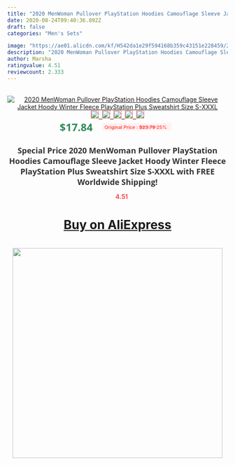 ```yaml
---
title: "2020 MenWoman Pullover PlayStation Hoodies Camouflage Sleeve Jacket Hoody Winter Fleece PlayStation Plus Sweatshirt Size S-XXXL"
date: 2020-08-24T09:40:36.892Z
draft: false
categories: "Men's Sets"

image: "https://ae01.alicdn.com/kf/H542da1e29f594168b359c43151e228459/2020-Men-Woman-Pullover-PlayStation-Hoodies-Camouflage-Sleeve-Jacket-Hoody-Winter-Fleece-PlayStation-Plus-Sweatshirt-Size.jpg"
description: "2020 MenWoman Pullover PlayStation Hoodies Camouflage Sleeve Jacket Hoody Winter Fleece PlayStation Plus Sweatshirt Size S-XXXL"
author: Marsha
ratingvalue: 4.51
reviewcount: 2.333
---
```

<br>
<div style="text-align: center;">
<a href="https://s.click.aliexpress.com/e/_APnllb" target="_blank" rel="nofollow noopener noreferrer"><img alt="2020 MenWoman Pullover PlayStation Hoodies Camouflage Sleeve Jacket Hoody Winter Fleece PlayStation Plus Sweatshirt Size S-XXXL" class="magnifier-image" src="https://ae01.alicdn.com/kf/H542da1e29f594168b359c43151e228459/2020-Men-Woman-Pullover-PlayStation-Hoodies-Camouflage-Sleeve-Jacket-Hoody-Winter-Fleece-PlayStation-Plus-Sweatshirt-Size.jpg_640x640.jpg">
<br>
<img style="border:1px solid salmon" src="https://ae01.alicdn.com/kf/H542da1e29f594168b359c43151e228459/2020-Men-Woman-Pullover-PlayStation-Hoodies-Camouflage-Sleeve-Jacket-Hoody-Winter-Fleece-PlayStation-Plus-Sweatshirt-Size.jpg_120x120.jpg">&nbsp;&nbsp;<img style="border:1px solid salmon" src="https://ae01.alicdn.com/kf/Ha601a7ad93b8419d8db227b90c5abe60N/2020-Men-Woman-Pullover-PlayStation-Hoodies-Camouflage-Sleeve-Jacket-Hoody-Winter-Fleece-PlayStation-Plus-Sweatshirt-Size.jpg_120x120.jpg">&nbsp;&nbsp;<img style="border:1px solid salmon" src="https://ae01.alicdn.com/kf/H4e19ffeada3049ceaa58942e45abcfa2S/2020-Men-Woman-Pullover-PlayStation-Hoodies-Camouflage-Sleeve-Jacket-Hoody-Winter-Fleece-PlayStation-Plus-Sweatshirt-Size.jpg_120x120.jpg">&nbsp;&nbsp;<img style="border:1px solid salmon" src="https://ae01.alicdn.com/kf/H8cd6414a573d46d8970290835c1fe95aF/2020-Men-Woman-Pullover-PlayStation-Hoodies-Camouflage-Sleeve-Jacket-Hoody-Winter-Fleece-PlayStation-Plus-Sweatshirt-Size.jpg_120x120.jpg">&nbsp;&nbsp;<img style="border:1px solid salmon" src="https://ae01.alicdn.com/kf/H45cc30f20fbc4faca0e20eacda320a42d/2020-Men-Woman-Pullover-PlayStation-Hoodies-Camouflage-Sleeve-Jacket-Hoody-Winter-Fleece-PlayStation-Plus-Sweatshirt-Size.jpg_120x120.jpg"></a></div><br0>
<div style="text-align: center;"><span style="background-color: white; border: 0px; box-sizing: border-box; color: seagreen; display: inline-block; font-family: &quot;open sans&quot; , &quot;arial&quot; , &quot;helvetica&quot; , sans-serif , &quot;heiti&quot;; font-size: 24px; font-stretch: inherit; font-weight: 700; line-height: inherit; margin: 0px 10px 0px 0px; padding: 0px; vertical-align: middle;">$17.84 </span>
<span style="background: rgb(255 , 241 , 241); border-radius: 3px; border: 0px; box-sizing: border-box; color: #ff4747; display: inline-block; font-family: inherit; font-size: 12px; font-stretch: inherit; font-style: inherit; font-variant: inherit; font-weight: 600; line-height: inherit; margin: 0px; padding: 2px 5px; transform: scale(0.9); vertical-align: middle;">Original Price : <b style="text-decoration: line-through;">$23.79 </b> 25%&nbsp;&nbsp;</span></div>
<h1 style="color: #333333; display: inline-block; font-family: &quot;open sans&quot; , &quot;arial&quot; , &quot;helvetica&quot; , sans-serif , &quot;heiti&quot;; font-size: 18px; font-stretch: inherit; font-weight: 700; text-align: center;">Special Price 2020 MenWoman Pullover PlayStation Hoodies Camouflage Sleeve Jacket Hoody Winter Fleece PlayStation Plus Sweatshirt Size S-XXXL with FREE Worldwide Shipping!</h1>
<div style="color: #ff4747; text-align: center;">
<img src="https://4.bp.blogspot.com/-M0ZcTcb-5uY/XleCXlxnR4I/AAAAAAAAAEc/OrjgMkXV1oMQFaCRZj5HQwOCBcu3w1FegCPcBGAYYCw/s1600/star.png" style="height: 15px;">&nbsp;<b>4.51</b></div>
<div class="button_cont" align="center"><a class="buynow_a" href="https://s.click.aliexpress.com/e/_APnllb" target="_blank" rel="nofollow noopener noreferrer"><H1>Buy on AliExpress</H1></a></div><br>
<div class="separator" style="clear: both; text-align: center;">
<img src="https://lh3.googleusercontent.com/-pTy5HemUv9M/XlePHvY0dAI/AAAAAAAAAE4/0nX5iRUoIWY8eMW9Dpxeirr157OZliDIgCLcBGAsYHQ/s1600/badge.gif" width="480">
</div>
